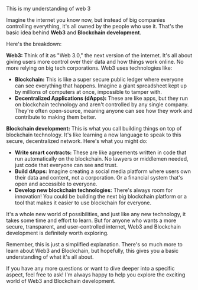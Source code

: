 This is my understanding of web 3


Imagine the internet you know now, but instead of big companies controlling everything, it's all owned by the people who use it. That's the basic idea behind **Web3** and **Blockchain development**.

Here's the breakdown:

**Web3:** Think of it as "Web 3.0," the next version of the internet. It's all about giving users more control over their data and how things work online. No more relying on big tech corporations. Web3 uses technologies like:

* **Blockchain:** This is like a super secure public ledger where everyone can see everything that happens. Imagine a giant spreadsheet kept up by millions of computers at once, impossible to tamper with.
* **Decentralized Applications (dApps):** These are like apps, but they run on blockchain technology and aren't controlled by any single company. They're often open-source, meaning anyone can see how they work and contribute to making them better.

**Blockchain development:** This is what you call building things on top of blockchain technology. It's like learning a new language to speak to this secure, decentralized network. Here's what you might do:

* **Write smart contracts:** These are like agreements written in code that run automatically on the blockchain. No lawyers or middlemen needed, just code that everyone can see and trust.
* **Build dApps:** Imagine creating a social media platform where users own their data and content, not a corporation. Or a financial system that's open and accessible to everyone.
* **Develop new blockchain technologies:** There's always room for innovation! You could be building the next big blockchain platform or a tool that makes it easier to use blockchain for everyone.

It's a whole new world of possibilities, and just like any new technology, it takes some time and effort to learn. But for anyone who wants a more secure, transparent, and user-controlled internet, Web3 and Blockchain development is definitely worth exploring.

Remember, this is just a simplified explanation. There's so much more to learn about Web3 and Blockchain, but hopefully, this gives you a basic understanding of what it's all about.

If you have any more questions or want to dive deeper into a specific aspect, feel free to ask! I'm always happy to help you explore the exciting world of Web3 and Blockchain development.
